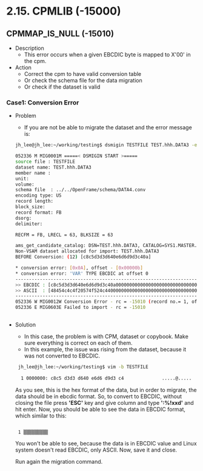 # 2.15. CPMLIB \(-15000\)

## CPMMAP_IS_NULL (-15010)
* Description
  * This error occurs when a given EBCDIC byte is mapped to X'00' in the cpm.
* Action
  * Correct the cpm to have valid conversion table
  * Or check the schema file for the data migration
  * Or check if the dataset is valid

### Case1: Conversion Error
* Problem 
  * If you are not be able to migrate the dataset and the error message is:
  ```bash
  jh_lee@jh_lee:~/working/testing$ dsmigin TESTFILE TEST.hhh.DATA3 -e US -D 3 -f FB -s /OpenFrame/schema/DATA4.conv
  
  052336 M MIG0001M =====< DSMIGIN START >=====
  source file : TESTFILE
  dataset name: TEST.hhh.DATA3
  member name :
  unit:
  volume:
  schema file  : ../../OpenFrame/schema/DATA4.conv
  encoding type: US
  record length:
  block_size:
  record format: FB
  dsorg:
  delimiter:

  RECFM = FB, LRECL = 63, BLKSIZE = 63

  ams_get_candidate_catalog: DSN=TEST.hhh.DATA3, CATALOG=SYS1.MASTER.ICFCAT
  Non-VSAM dataset allocated for import: TEST.hhh.DATA3
  BEFORE Conversion: (12) [c8c5d3d3d640e6d6d9d3c40a]

  * conversion error: [0x0A], offset - [0x00000b]
  * conversion error: 'VAR' TYPE EBCDIC at offset 0
  --------------------------------------------------------------------------------      ------------------------------------------------  ------------
  >> EBCDIC : [c8c5d3d3d640e6d6d9d3c40a0000000000000000000000000000000000000000000         00000000000000000000000000000000000000000000000000000000000]
  >> ASCII  : [48454c4c4f20574f524c44000000000000000000000000000000000000000000000      00000000000000000000000000000000000000000000000000000000000]
  --------------------------------------------------------------------------------      ------------------------------------------------  ------------
  052336 W MIG0012W Conversion Error - rc = -15010 (record no.= 1, offset = 0x00)
  052336 E MIG0603E Failed to import - rc = -15010
 
  ```
* Solution 
  * In this case, the problem is with CPM, dataset or copybook. Make sure everything is correct on each of them.
  * In this example, the issue was rising from the dataset, because it was not converted to EBCDIC. 
  ```bash
   jh_lee@jh_lee:~/working/testing$ vim -b TESTFILE
    
    1 0000000: c8c5 d3d3 d640 e6d6 d9d3 c4              .....@.....
    ```
    As you see, this is the hex format of the data, but in order to migrate, the data should be in ebcdic format. So, to convert to EBCDIC, without closing the file press __'ESC'__ key and give column and type  __':%!xxd'__  and hit enter. Now, you should be able to see the data in EBCDIC format, which similar to this:
    ```bash
    
     1 ▒▒▒▒▒▒▒▒▒
    ```
    You won't be able to see, because the data is in EBCDIC value and Linux system doesn't read EBCDIC, only ASCII. 
    Now, save it and close. 
    
    Run again the migration command. 

  


